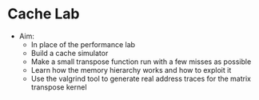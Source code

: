 # Cache Lab
- Aim:
    - In place of the performance lab
    - Build a cache simulator
    - Make a small transpose function run with a few misses as possible
    - Learn how the memory hierarchy works and how to exploit it
    - Use the valgrind tool to generate real address traces for the matrix transpose kernel